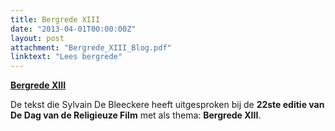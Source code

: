 ```yaml
---
title: Bergrede XIII
date: "2013-04-01T00:00:00Z"
layout: post
attachment: "Bergrede_XIII_Blog.pdf"
linktext: "Lees bergrede"
---
```

**[Bergrede XIII](Bergrede_XIII_Blog.pdf)**

De tekst die Sylvain De Bleeckere heeft uitgesproken bij de **22ste editie van De Dag van de Religieuze Film** met als thema: **Bergrede XIII**.
